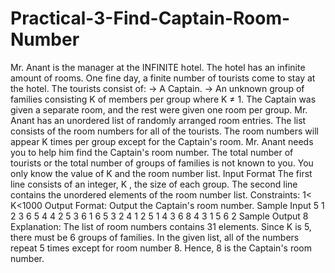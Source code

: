 # Practical-3-Find-Captain-Room-Number
Mr. Anant is the manager at the INFINITE hotel. The hotel has an infinite amount of rooms.  One fine day, a finite number of tourists come to stay at the hotel. The tourists consist of: → A Captain. → An unknown group of families consisting K of  members per group where  K ≠ 1.  The Captain was given a separate room, and the rest were given one room per group. Mr. Anant has an unordered list of randomly arranged room entries. The list consists of the room numbers for all of the tourists. The room numbers will appear K times per group except for the Captain's room. Mr. Anant needs you to help him find the Captain's room number. The total number of tourists or the total number of groups of families is not known to you. You only know the value of K and the room number list.  Input Format  The first line consists of an integer, K , the size of each group. The second line contains the unordered elements of the room number list.  Constraints: 1&lt; K&lt;1000  Output Format: Output the Captain's room number.  Sample Input  5  1 2 3 6 5 4 4 2 5 3 6 1 6 5 3 2 4 1 2 5 1 4 3 6 8 4 3 1 5 6 2  Sample Output  8  Explanation: The list of room numbers contains 31 elements. Since K is 5, there must be 6 groups of families. In the given list, all of the numbers repeat 5 times except for room number 8.  Hence,  8 is the Captain's room number.
